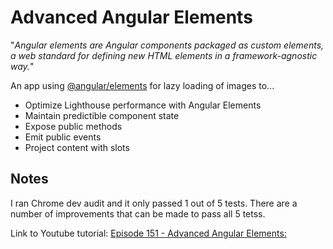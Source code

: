 # Advanced Angular Elements

"_Angular elements are Angular components packaged as custom elements, a web standard for defining new HTML elements in a framework-agnostic way._"

An app using [@angular/elements](https://angular.io/guide/elements) for lazy loading of images to...

- Optimize Lighthouse performance with Angular Elements
- Maintain predictible component state
- Expose public methods
- Emit public events
- Project content with slots

## Notes

I ran Chrome dev audit and it only passed 1 out of 5 tests. There are a number of improvements that can be made to pass all 5 tetss.

Link to Youtube tutorial: [Episode 151 - Advanced Angular Elements:](https://youtube/ujaMvl5M8nY)
